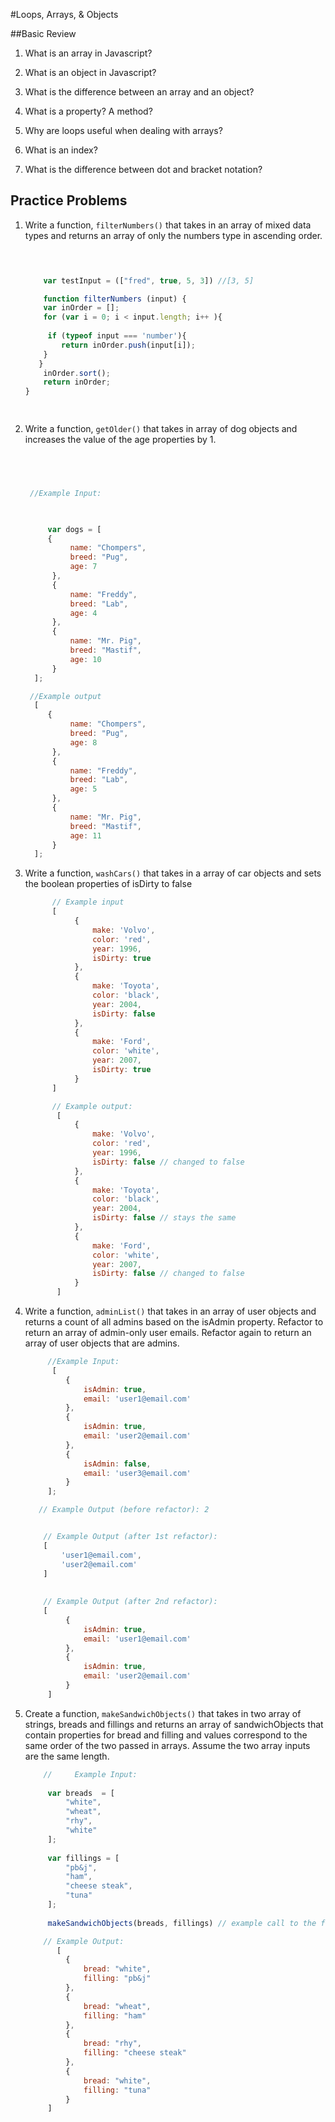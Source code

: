 #Loops, Arrays, & Objects

##Basic Review

1. What is an array in Javascript?

2. What is an object in Javascript?

3. What is the difference between an array and an object?

4. What is a property? A method?

5. Why are loops useful when dealing with arrays?

6. What is an index?

7. What is the difference between dot and bracket notation?


## Practice Problems
1.  Write a function, `filterNumbers()` that takes in an array of mixed data types and returns an array of only the numbers type in ascending order.

    ```js
        
    
    
        var testInput = (["fred", true, 5, 3]) //[3, 5]
    
        function filterNumbers (input) {
        var inOrder = [];
        for (var i = 0; i < input.length; i++ ){
        
         if (typeof input === 'number'){
            return inOrder.push(input[i]);
        }
       }
        inOrder.sort();
        return inOrder;
    }
    
  
    
    ```
    
    
        
2. Write a function, `getOlder()` that takes in array of dog objects and increases the value of the age properties by 1.

   ```js
   
 
   
   
    //Example Input:
    

   
        var dogs = [
        {   
             name: "Chompers",
             breed: "Pug",
             age: 7
         },
         {
             name: "Freddy",
             breed: "Lab",
             age: 4
         },
         {
             name: "Mr. Pig",
             breed: "Mastif",
             age: 10
         }
     ];
   ```
   ```js
    //Example output
     [
        {
             name: "Chompers",
             breed: "Pug",
             age: 8
         },
         {
             name: "Freddy",
             breed: "Lab",
             age: 5
         },
         {
             name: "Mr. Pig",
             breed: "Mastif",
             age: 11
         }
     ];
   
   ```
     
3. Write a function, `washCars()` that takes in a array of car objects and sets the boolean properties of isDirty to false

      ```js
            // Example input
            [
                 {
                     make: 'Volvo',
                     color: 'red',
                     year: 1996,
                     isDirty: true
                 },
                 {
                     make: 'Toyota',
                     color: 'black',
                     year: 2004,
                     isDirty: false
                 },
                 {
                     make: 'Ford',
                     color: 'white',
                     year: 2007,
                     isDirty: true
                 }
            ]
      ```
            
      ```js  
            // Example output:
             [
                 {
                     make: 'Volvo',
                     color: 'red',
                     year: 1996,
                     isDirty: false // changed to false
                 },
                 {
                     make: 'Toyota',
                     color: 'black',
                     year: 2004,
                     isDirty: false // stays the same
                 },
                 {
                     make: 'Ford',
                     color: 'white',
                     year: 2007,
                     isDirty: false // changed to false
                 }
             ]
    ```
       
4. Write a function, `adminList()` that takes in an array of user objects and returns a count of all admins based on the isAdmin property. Refactor to return an array of admin-only user emails. Refactor again to return an array of user objects that are admins.
    ```js
         //Example Input: 
          [
             {
                 isAdmin: true,
                 email: 'user1@email.com'
             },
             {
                 isAdmin: true,
                 email: 'user2@email.com'
             },
             {
                 isAdmin: false,
                 email: 'user3@email.com'
             }
         ];
    ```
    
    ```js
       // Example Output (before refactor): 2
 
 
        // Example Output (after 1st refactor): 
        [
            'user1@email.com',
            'user2@email.com'
        ]
        
     
        // Example Output (after 2nd refactor): 
        [
             {
                 isAdmin: true,
                 email: 'user1@email.com'
             },
             {
                 isAdmin: true,
                 email: 'user2@email.com'
             }
         ]

    ```

5. Create a function, `makeSandwichObjects()` that takes in two array of strings, breads and fillings and returns an array of sandwichObjects that contain properties for bread and filling and values correspond to the same order of the two passed in arrays. Assume the two array inputs are the same length.

    ```js
        //     Example Input:
        
         var breads  = [
             "white",
             "wheat",
             "rhy",
             "white"
         ];
        
         var fillings = [
             "pb&j",
             "ham",
             "cheese steak",
             "tuna"
         ];
        
         makeSandwichObjects(breads, fillings) // example call to the function 
    ```
    ```js
        // Example Output: 
           [
             {
                 bread: "white",
                 filling: "pb&j"
             },
             {
                 bread: "wheat",
                 filling: "ham"
             },
             {
                 bread: "rhy",
                 filling: "cheese steak"
             },
             {
                 bread: "white",
                 filling: "tuna"
             }
         ]

    ```
